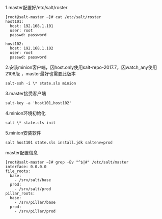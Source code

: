 1.master配置好/etc/salt/roster

```
[root@salt-master ~]# cat /etc/salt/roster 
host101:
  host: 192.168.1.101
  user: root
  passwd: password

host102:
  host: 192.168.1.102
  user: root
  passwd: password
```

2.安装minion客户端，因host.only使用salt-repo-2017.7，因watch_any使用2108版 ，master最好也需要此版本

`salt-ssh -i \* state.sls minion`

3.master接受客户端

`salt-key -a 'host101,host102'`

4.minion环境初始化

`salt \* state.sls init`

5.minion安装软件

`salt host101 state.sls install.jdk saltenv=prod`

master配置信息

```
[root@salt-master ~]# grep -Ev "^$|#" /etc/salt/master 
interface: 0.0.0.0
file_roots:
  base:
    - /srv/salt/base
  prod:
    - /srv/salt/prod
pillar_roots:
  base:
    - /srv/pillar/base
  prod:
    - /srv/pillar/prod
```


